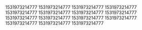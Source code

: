 1531973214777
1531973214777
1531973214777
1531973214777
1531973214777
1531973214777
1531973214777
1531973214777
1531973214777
1531973214777
1531973214777
1531973214777
1531973214777
1531973214777
1531973214777